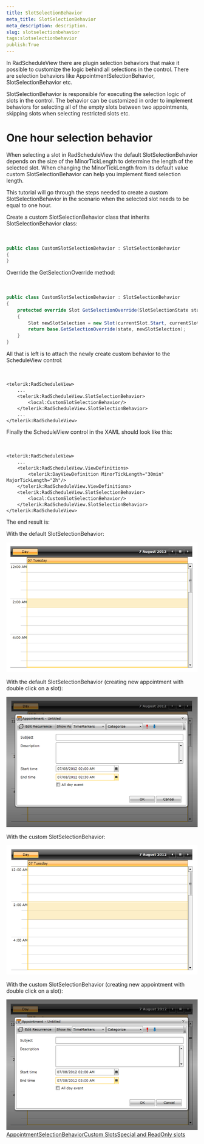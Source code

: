 ```yaml
---
title: SlotSelectionBehavior
meta_title: SlotSelectionBehavior
meta_description: description.
slug: slotselectionbehavior
tags:slotselectionbehavior
publish:True
---
```



In RadScheduleView there are plugin selection behaviors that make it possible to customize the logic behind all selections in the control. There are selection behaviors like AppointmentSelectionBehavior, SlotSelectionBehavior etc.

SlotSelectionBehavior is responsible for executing the selection logic of slots in the control. The behavior can be customized in order to implement behaviors for selecting all of the empty slots between two appointments, skipping slots when selecting restricted slots etc.

# One hour selection behavior

When selecting a slot in RadScheduleView the default SlotSelectionBehavior depends on the size of the MinorTickLength to determine the length of the selected slot. When changing the MinorTickLength from its default value custom SlotSelectionBehavior can help you implement fixed selection length.

This tutorial will go through the steps needed to create a custom SlotSelectionBehavior in the scenario when the selected slot needs to be equal to one hour.



Create a custom SlotSelectionBehavior class that inherits SlotSelectionBehavior class:



```C#


public class CustomSlotSelectionBehavior : SlotSelectionBehavior
{
}

```



Override the GetSelectionOverride method:



```C#


public class CustomSlotSelectionBehavior : SlotSelectionBehavior
{
	protected override Slot GetSelectionOverride(SlotSelectionState state, Slot currentSlot)
	{
		Slot newSlotSelection = new Slot(currentSlot.Start, currentSlot.End.AddMinutes(30));
		return base.GetSelectionOverride(state, newSlotSelection);
	}
}

```



All that is left is to attach the newly create custom behavior to the ScheduleView control:



```XAML


<telerik:RadScheduleView>
	...
	<telerik:RadScheduleView.SlotSelectionBehavior>
		<local:CustomSlotSelectionBehavior/>
	</telerik:RadScheduleView.SlotSelectionBehavior>
	...
</telerik:RadScheduleView>

```



Finally the ScheduleView control in the XAML should look like this:



```XAML


<telerik:RadScheduleView>
	...
	<telerik:RadScheduleView.ViewDefinitions>
		<telerik:DayViewDefinition MinorTickLength="30min" MajorTickLength="2h"/>
	</telerik:RadScheduleView.ViewDefinitions>
	<telerik:RadScheduleView.SlotSelectionBehavior>
		<local:CustomSlotSelectionBehavior/>
	</telerik:RadScheduleView.SlotSelectionBehavior>
</telerik:RadScheduleView>

```



The end result is:



With the default SlotSelectionBehavior:

![radscheduleview features slot selection behavior 0](../Media/radscheduleview_features_slot_selection_behavior_0.png)

With the default SlotSelectionBehavior (creating new appointment with double click on a slot):

![radscheduleview features slot selection behavior 1](../Media/radscheduleview_features_slot_selection_behavior_1.png)

With the custom SlotSelectionBehavior:

![radscheduleview features slot selection behavior 2](../Media/radscheduleview_features_slot_selection_behavior_2.png)

With the custom SlotSelectionBehavior (creating new appointment with double click on a slot):

![radscheduleview features slot selection behavior 3](../Media/radscheduleview_features_slot_selection_behavior_3.png)[AppointmentSelectionBehavior](http://radscheduleview-features-appointment-selection-behavior.md)[Custom Slots](http://radscheduleview-features-customslots.md)[Special and ReadOnly slots](http://radscheduleview-features-speacialslots.md)
